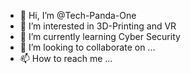 - 👋 Hi, I’m @Tech-Panda-One
- 👀 I’m interested in 3D-Printing and VR 
- 🌱 I’m currently learning Cyber Security
- 💞️ I’m looking to collaborate on ...
- 📫 How to reach me ...

<!---
Tech-Panda-One/Tech-Panda-One is a ✨ special ✨ repository because its `README.md` (this file) appears on your GitHub profile.
You can click the Preview link to take a look at your changes.
--->
